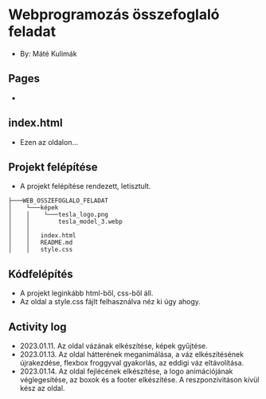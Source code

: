 # Webprogramozás összefoglaló feladat
- By: Máté Kulimák

## Pages
- 

## index.html
- Ezen az oldalon...

## Projekt felépítése
- A projekt felépítése rendezett, letisztult.
```
├───WEB_OSSZEFOGLALO_FELADAT
│    └───képek
│    │    └───tesla_logo.png
│    │        tesla_model_3.webp
│    │            
│    │   index.html
│    │   README.md
│    │   style.css
```
## Kódfelépítés
- A projekt leginkább html-ből, css-ből áll.
- Az oldal a style.css fájlt felhasználva néz ki úgy ahogy.

## Activity log
- 2023.01.11. Az oldal vázának elkészítése, képek gyűjtése.
- 2023.01.13. Az oldal hátterének meganimálása, a váz elkészítésének újrakezdése, flexbox froggyval gyakorlás, az eddigi váz eltávolítása.
- 2023.01.14. Az oldal fejlécének elkészítése, a logo animációjának véglegesítése, az boxok és a footer elkészítése. A reszponzivitáson kívül kész az oldal.
